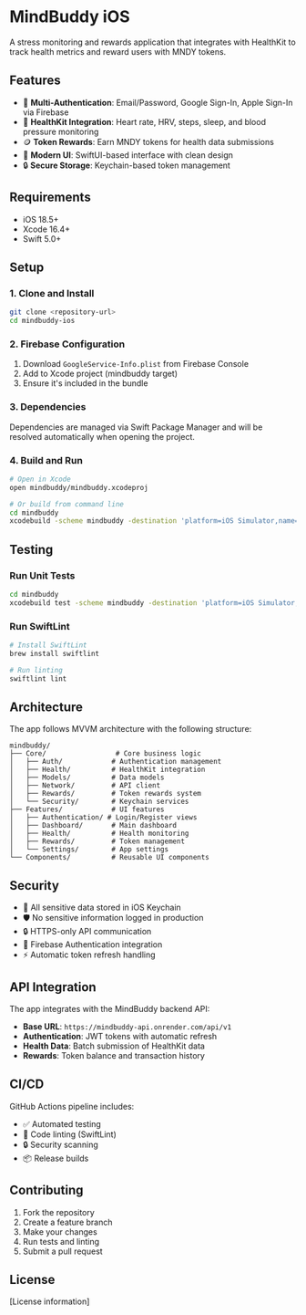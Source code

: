 # MindBuddy iOS

A stress monitoring and rewards application that integrates with HealthKit to track health metrics and reward users with MNDY tokens.

## Features

- 🔐 **Multi-Authentication**: Email/Password, Google Sign-In, Apple Sign-In via Firebase
- 📱 **HealthKit Integration**: Heart rate, HRV, steps, sleep, and blood pressure monitoring
- 🪙 **Token Rewards**: Earn MNDY tokens for health data submissions
- 🎨 **Modern UI**: SwiftUI-based interface with clean design
- 🔒 **Secure Storage**: Keychain-based token management

## Requirements

- iOS 18.5+
- Xcode 16.4+
- Swift 5.0+

## Setup

### 1. Clone and Install
```bash
git clone <repository-url>
cd mindbuddy-ios
```

### 2. Firebase Configuration
1. Download `GoogleService-Info.plist` from Firebase Console
2. Add to Xcode project (mindbuddy target)
3. Ensure it's included in the bundle

### 3. Dependencies
Dependencies are managed via Swift Package Manager and will be resolved automatically when opening the project.

### 4. Build and Run
```bash
# Open in Xcode
open mindbuddy/mindbuddy.xcodeproj

# Or build from command line
cd mindbuddy
xcodebuild -scheme mindbuddy -destination 'platform=iOS Simulator,name=iPhone 15'
```

## Testing

### Run Unit Tests
```bash
cd mindbuddy
xcodebuild test -scheme mindbuddy -destination 'platform=iOS Simulator,name=iPhone 15'
```

### Run SwiftLint
```bash
# Install SwiftLint
brew install swiftlint

# Run linting
swiftlint lint
```

## Architecture

The app follows MVVM architecture with the following structure:

```
mindbuddy/
├── Core/                 # Core business logic
│   ├── Auth/            # Authentication management
│   ├── Health/          # HealthKit integration
│   ├── Models/          # Data models
│   ├── Network/         # API client
│   ├── Rewards/         # Token rewards system
│   └── Security/        # Keychain services
├── Features/            # UI features
│   ├── Authentication/ # Login/Register views
│   ├── Dashboard/       # Main dashboard
│   ├── Health/          # Health monitoring
│   ├── Rewards/         # Token management
│   └── Settings/        # App settings
└── Components/          # Reusable UI components
```

## Security

- 🔐 All sensitive data stored in iOS Keychain
- 🛡️ No sensitive information logged in production
- 🔒 HTTPS-only API communication
- 🎯 Firebase Authentication integration
- ⚡ Automatic token refresh handling

## API Integration

The app integrates with the MindBuddy backend API:
- **Base URL**: `https://mindbuddy-api.onrender.com/api/v1`
- **Authentication**: JWT tokens with automatic refresh
- **Health Data**: Batch submission of HealthKit data
- **Rewards**: Token balance and transaction history

## CI/CD

GitHub Actions pipeline includes:
- ✅ Automated testing
- 🧹 Code linting (SwiftLint)
- 🔒 Security scanning
- 📦 Release builds

## Contributing

1. Fork the repository
2. Create a feature branch
3. Make your changes
4. Run tests and linting
5. Submit a pull request

## License

[License information]